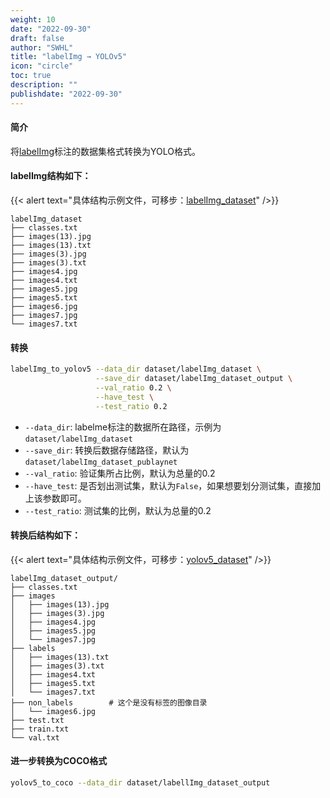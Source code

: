 ```yaml
---
weight: 10
date: "2022-09-30"
draft: false
author: "SWHL"
title: "labelImg → YOLOv5"
icon: "circle"
toc: true
description: ""
publishdate: "2022-09-30"
---
```


#### 简介
将[labelImg](https://github.com/tzutalin/labelImg)标注的数据集格式转换为YOLO格式。


#### labelImg结构如下：

{{< alert text="具体结构示例文件，可移步：[labelImg_dataset](https://github.com/RapidAI/LabelConvert/tree/main/tests/test_files/labelImg_dataset)" />}}

````text {linenos=table}
labelImg_dataset
├── classes.txt
├── images(13).jpg
├── images(13).txt
├── images(3).jpg
├── images(3).txt
├── images4.jpg
├── images4.txt
├── images5.jpg
├── images5.txt
├── images6.jpg
├── images7.jpg
└── images7.txt
````

#### 转换
```bash {linenos=table}
labelImg_to_yolov5 --data_dir dataset/labelImg_dataset \
                   --save_dir dataset/labelImg_dataset_output \
                   --val_ratio 0.2 \
                   --have_test \
                   --test_ratio 0.2
```

- `--data_dir`: labelme标注的数据所在路径，示例为`dataset/labelImg_dataset`
- `--save_dir`: 转换后数据存储路径，默认为`dataset/labelImg_dataset_publaynet`
- `--val_ratio`: 验证集所占比例，默认为总量的0.2
- `--have_test`: 是否划出测试集，默认为`False`，如果想要划分测试集，直接加上该参数即可。
- `--test_ratio`: 测试集的比例，默认为总量的0.2

#### 转换后结构如下：

{{< alert text="具体结构示例文件，可移步：[yolov5_dataset](https://github.com/RapidAI/LabelConvert/tree/main/tests/test_files/yolov5_dataset)" />}}


````text {linenos=table}
labelImg_dataset_output/
├── classes.txt
├── images
│   ├── images(13).jpg
│   ├── images(3).jpg
│   ├── images4.jpg
│   ├── images5.jpg
│   └── images7.jpg
├── labels
│   ├── images(13).txt
│   ├── images(3).txt
│   ├── images4.txt
│   ├── images5.txt
│   └── images7.txt
├── non_labels        # 这个是没有标签的图像目录
│   └── images6.jpg
├── test.txt
├── train.txt
└── val.txt
````

#### 进一步转换为COCO格式
```bash {linenos=table}
yolov5_to_coco --data_dir dataset/labellImg_dataset_output
````
